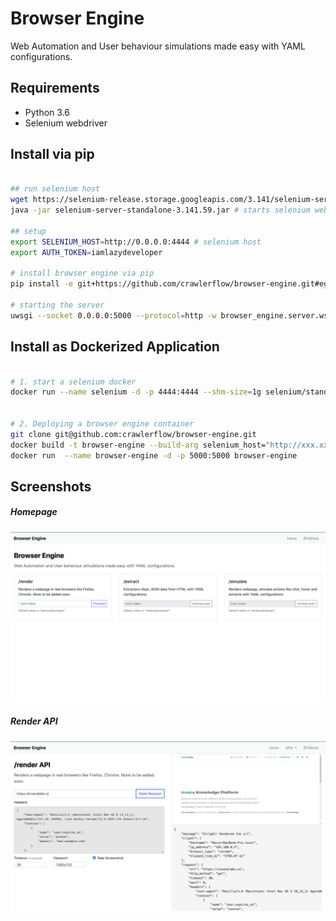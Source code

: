 # Browser Engine

Web Automation and User behaviour simulations made easy with YAML configurations.

## Requirements

- Python 3.6
- Selenium webdriver


## Install via pip

```bash

## run selenium host
wget https://selenium-release.storage.googleapis.com/3.141/selenium-server-standalone-3.141.59.jar
java -jar selenium-server-standalone-3.141.59.jar # starts selenium webdriver at http://0.0.0.0:4444

## setup 
export SELENIUM_HOST=http://0.0.0.0:4444 # selenium host
export AUTH_TOKEN=iamlazydeveloper

# install browser engine via pip
pip install -e git+https://github.com/crawlerflow/browser-engine.git#egg=browser_engine

# starting the server 
uwsgi --socket 0.0.0.0:5000 --protocol=http -w browser_engine.server.wsgi:application --processes 4 --threads 2


```


## Install as Dockerized Application

```bash

# 1. start a selenium docker
docker run --name selenium -d -p 4444:4444 --shm-size=1g selenium/standalone-chrome:3.141.59-titanium


# 2. Deploying a browser engine container
git clone git@github.com:crawlerflow/browser-engine.git
docker build -t browser-engine --build-arg selenium_host="http://xxx.xx.xx.xx:4444" --build-arg auth_token="iamlazydeveloper" -f Dockerfile .
docker run  --name browser-engine -d -p 5000:5000 browser-engine 
```

## Screenshots

##### Homepage 
![Screenshot](docs/screenshot.png)

##### Render API
![Screenshot](docs/render-screenshot.png)



 

